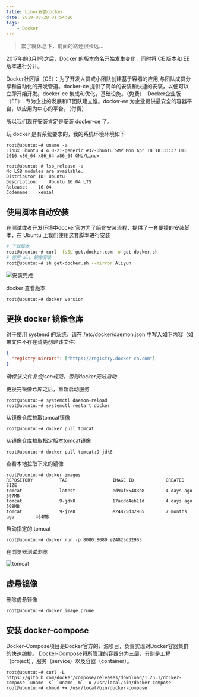 ```yaml
---
title: Linux安装docker
date: 2019-08-28 01:54:20
tags:
    - Docker
---
```


> 累了就休息下，前面的路还很长远...

2017年的3月1号之后，Docker 的版本命名开始发生变化，同时将 CE 版本和 EE 版本进行分开。

Docker社区版（CE）：为了开发人员或小团队创建基于容器的应用,与团队成员分享和自动化的开发管道。docker-ce 提供了简单的安装和快速的安装，以便可以立即开始开发。docker-ce 集成和优化，基础设施。（免费） 
Docker企业版（EE）：专为企业的发展和IT团队建立谁。docker-ee 为企业提供最安全的容器平台，以应用为中心的平台。（付费）

所以我们现在安装肯定是安装 docker-ce 了。

<!-- more -->

玩 docker 是有系统要求的，我的系统环境环境如下

```
root@ubuntu:~# uname -a
Linux ubuntu 4.4.0-21-generic #37-Ubuntu SMP Mon Apr 18 18:33:37 UTC 2016 x86_64 x86_64 x86_64 GNU/Linux

root@ubuntu:~# lsb_release -a
No LSB modules are available.
Distributor ID:	Ubuntu
Description:	Ubuntu 16.04 LTS
Release:	16.04
Codename:	xenial
```

## 使用脚本自动安装

在测试或者开发环境中docker官方为了简化安装流程，提供了一套便捷的安装脚本，在 Ubuntu 上我们使用这套脚本进行安装


``` Bash
# 下载脚本
root@ubuntu:~# curl -fsSL get.docker.com -o get-docker.sh
# 使用 ali 镜像安装
root@ubuntu:~# sh get-docker.sh --mirror Aliyun
```

![安装完成](https://s2.ax1x.com/2020/01/09/lR1Yc9.png)

docker 查看版本

```
root@ubuntu:~# docker version
```

## 更换 docker 镜像仓库
对于使用 systemd 的系统，请在 /etc/docker/daemon.json 中写入如下内容（如果文件不存在请先创建该文件）

``` json
{
  "registry-mirrors": ["https://registry.docker-cn.com"]
}
```

*确保该文件复合json规范，否则docker无法启动*

更换完镜像仓库之后，重新启动服务

```
root@ubuntu:~# systemctl daemon-reload
root@ubuntu:~# systemctl restart docker
```

从镜像仓库拉取tomcat镜像

```
root@ubuntu:~# docker pull tomcat
```

从镜像仓库拉取指定版本tomcat镜像

```
root@ubuntu:~# docker pull tomcat:9-jdk8
```

查看本地拉取下来的镜像
```
root@ubuntu:~# docker images
REPOSITORY          TAG                 IMAGE ID            CREATED             SIZE
tomcat              latest              ed94f55483b8        4 days ago          507MB
tomcat              9-jdk8              17acdd4eb11d        4 days ago          508MB
tomcat              9-jre8              e24825d32965        7 months ago        464MB
```

启动指定的 tomcat

```
root@ubuntu:~# docker run -p 8080:8080 e24825d32965
```

在浏览器测试浏览

![tomcat](https://s2.ax1x.com/2020/01/09/lRYwWT.png)

## 虚悬镜像

删除虚悬镜像
```
root@ubuntu:~# docker image prune
```


## 安装 docker-compose

Docker-Compose项目是Docker官方的开源项目，负责实现对Docker容器集群的快速编排。
Docker-Compose将所管理的容器分为三层，分别是工程（project），服务（service）以及容器（container）。

```
root@ubuntu:~# curl -L https://github.com/docker/compose/releases/download/1.25.1/docker-compose-`uname -s`-`uname -m` -o /usr/local/bin/docker-compose
root@ubuntu:~# chmod +x /usr/local/bin/docker-compose
```
